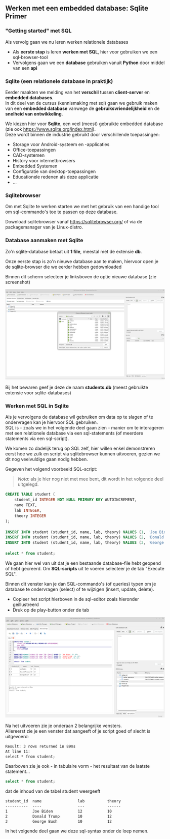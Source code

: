 ## Werken met een embedded database: Sqlite Primer

### "Getting started" met SQL

Als vervolg gaan we nu leren werken relationele databases

* Als **eerste stap** is leren **werken met SQL**, hier voor gebruiken we een sql-browser-tool
* Vervolgens gaan we een **database** gebruiken vanuit **Python** door middel van een **api** 

### Sqlite (een relationele database in praktijk)

Eerder maakten we melding van het **verschil** tussen **client-server** en **embedded databases**.  
In dit deel van de cursus (kennismaking met sql) gaan we gebruik maken van een **embedded database** vanwege de **gebruiksvriendelijkheid** en de **snelheid van ontwikkeling**.  

We kiezen hier voor **Sqlite**, een veel (meest) gebruikte embedded database (zie ook https://www.sqlite.org/index.html).  
Deze wordt binnen de industrie gebruikt door verschillende toepassingen:

* Storage voor Android-systeem en -applicaties
* Office-toepassingen
* CAD-systemen
* History voor internetbrowsers
* Embedded Systemen
* Configuratie van desktop-toepassingen
* Educationele redenen als deze applicatie
* ...

### Sqlitebrowser

Om met Sqlite te werken starten we met het gebruik van een handige tool om sql-commando's toe te passen op deze database.

Download sqlitebrowser vanaf https://sqlitebrowser.org/ of via de packagemanager van je Linux-distro.  

### Database aanmaken met Sqlite

Zo'n sqlite-database betaat uit **1 file**, meestal met de extensie **db**.  

Onze eerste stap is zo'n nieuwe database aan te maken, hiervoor open je de sqlite-browser die we eerder hebben gedownloaded

Binnen dit scherm selecteer je linksboven de optie nieuwe database (zie screenshot)

![](sqlite_new_db.png)

Bij het bewaren geef je deze de naam **students.db** (meest gebruikte extensie voor sqlite-databases)

### Werken met SQL in Sqlite

Als je vervolgens de database wil gebruiken om data op te slagen of te ondervragen kan je hiervoor SQL gebruiken.  
SQL is - zoals we in het volgende deel gaan zien - manier om te interageren met een relationele database via een sql-statements (of meerdere statements via een sql-script).  

We komen zo dadelijk terug op SQL zelf, hier willen enkel demonstreren eerst hoe we zulk en script via sqlitebrowser kunnen uitvoeren, gezien we dit nog veelvuldige gaan nodig hebben.

Gegeven het volgend voorbeeld SQL-script:

> *Nota:* als je hier nog niet met mee bent, dit wordt in het volgende deel uitgelegd.

~~~sql
CREATE TABLE student (
	student_id INTEGER NOT NULL PRIMARY KEY AUTOINCREMENT,
	name TEXT,
	lab INTEGER,
	theory INTEGER
);

INSERT INTO student (student_id, name, lab, theory) VALUES (1, 'Joe Biden', 12, 10);
INSERT INTO student (student_id, name, lab, theory) VALUES (2, 'Donald Trump', 10, 12);
INSERT INTO student (student_id, name, lab, theory) VALUES (3, 'George Bush', 10, 12);

select * from student;
~~~


We gaan hier wel van uit dat je een bestaande database-file hebt geopend of hebt gecreerd.
Om **SQL-scripts** uit te voeren selecteer je de tab "Execute SQL".  

Binnen dit venster kan je dan SQL-commando's (of queries) typen om je database te ondervragen (select) of te wijzigen (insert, update, delete).  

* Copieer het script hierboven in de sql-editor zoals hieronder geillustreerd
* Druk op de play-button onder de tab

![](sqlite_execute_sql.png)

Na het uitvoeren zie je onderaan 2 belangrijke vensters.  
Allereerst zie je een venster dat aangeeft of je script goed of slecht is uitgevoerd:

~~~
Result: 3 rows returned in 89ms
At line 11:
select * from student;
~~~

Daarboven zie je ook - in tabulaire vorm - het resultaat van de laatste statement...

~~~sql
select * from student;
~~~

dat de inhoud van de tabel student weergeeft

~~~
student_id  name                lab          theory
----------  ----                ---          ------
1           Joe Biden           12           10
2           Donald Trump        10           12
3           George Bush         10           12
~~~

In het volgende deel gaan we deze sql-syntax onder de loep nemen.

